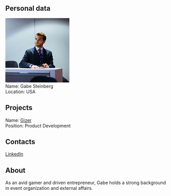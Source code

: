 ## Personal data
![gabe steinberg photo](photo/gabe_steinberg.jpg)  
Name:   Gabe Steinberg  
Location: USA  
## Projects 
Name: [Gizer](../projects/gizer.md)  
Position: Product Development   
## Contacts
[LinkedIn](https://www.linkedin.com/in/gabesteinberg/)    
## About
As an avid gamer and driven entrepreneur, Gabe holds a strong background in event organization and external affairs.
